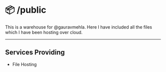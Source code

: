 # 📦  /public

This is a warehouse for @gauravmehla. Here I have included all the files which I have been hosting over cloud.

---

## Services Providing

- File Hosting
